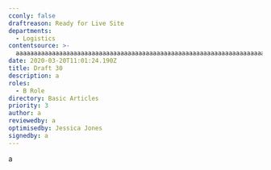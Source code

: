 ```yaml
---
cconly: false
draftreason: Ready for Live Site
departments:
  - Logistics
contentsource: >-
  aaaaaaaaaaaaaaaaaaaaaaaaaaaaaaaaaaaaaaaaaaaaaaaaaaaaaaaaaaaaaaaaaaaaaaaaaaaaaaaaaaaaaaaaaaaaaaaaaaaaaaaaaaaaaaaaaaaaaaaaaaaaaaaaaaaaaaaaaaaaaaaaaaaaaaaaaaaaaaaaaaaaaaaaaaaaaaaaaaaaaaaaaaaaaaaaaaaaaaaaaaaaaaaaaaaaaaaa
date: 2020-03-20T11:01:24.190Z
title: Draft 30
description: a
roles:
  - B Role
directory: Basic Articles
priority: 3
author: a
reviewedby: a
optimisedby: Jessica Jones
signedby: a
---
```

a